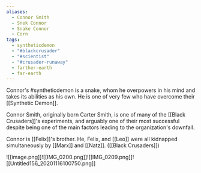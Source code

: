 ```yaml
---
aliases:
  - Connor Smith
  - Snek Connor
  - Snake Connor
  - Corn
tags:
  - syntheticdemon
  - "#blackcrusader"
  - "#scientist"
  - "#crusader-runaway"
  - farther-earth
  - far-earth
---
```

Connor's #syntheticdemon is a snake, whom he overpowers in his mind and takes its abilities as his own. He is one of very few who have overcome their [[Synthetic Demon]].

Connor Smith, originally born Carter Smith, is one of many of the [[Black Crusaders]]'s experiments, and arguably one of their most successful despite being one of the main factors leading to the organization's downfall.

Connor is [[Felix]]'s brother. He, Felix, and [[Leo]] were all kidnapped simultaneously by [[Marx]] and [[Natz]]. ([[Black Crusaders]])

![[image.png]]![[IMG_0200.png]]![[IMG_0209.png]]![[Untitled156_20201116100750.png]]